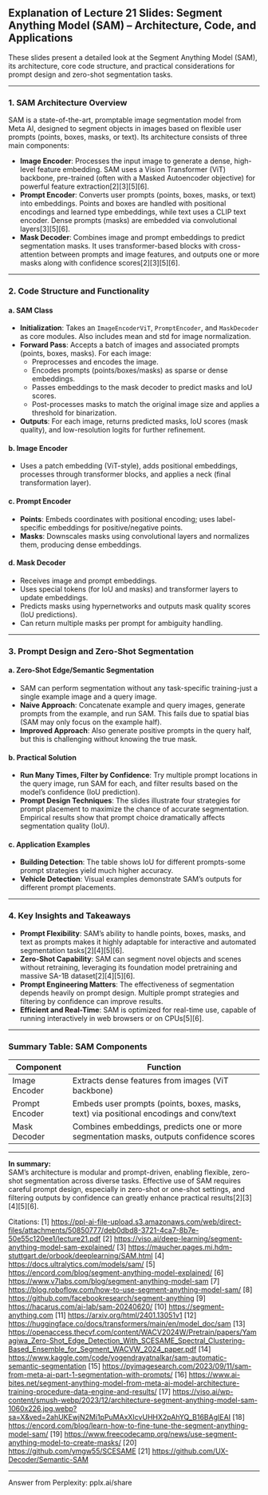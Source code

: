 ## Explanation of Lecture 21 Slides: Segment Anything Model (SAM) – Architecture, Code, and Applications

These slides present a detailed look at the Segment Anything Model (SAM), its architecture, core code structure, and practical considerations for prompt design and zero-shot segmentation tasks.

---

### **1. SAM Architecture Overview**

SAM is a state-of-the-art, promptable image segmentation model from Meta AI, designed to segment objects in images based on flexible user prompts (points, boxes, masks, or text). Its architecture consists of three main components:

- **Image Encoder**: Processes the input image to generate a dense, high-level feature embedding. SAM uses a Vision Transformer (ViT) backbone, pre-trained (often with a Masked Autoencoder objective) for powerful feature extraction[2][3][5][6].
- **Prompt Encoder**: Converts user prompts (points, boxes, masks, or text) into embeddings. Points and boxes are handled with positional encodings and learned type embeddings, while text uses a CLIP text encoder. Dense prompts (masks) are embedded via convolutional layers[3][5][6].
- **Mask Decoder**: Combines image and prompt embeddings to predict segmentation masks. It uses transformer-based blocks with cross-attention between prompts and image features, and outputs one or more masks along with confidence scores[2][3][5][6].

---

### **2. Code Structure and Functionality**

#### **a. SAM Class**

- **Initialization**: Takes an `ImageEncoderViT`, `PromptEncoder`, and `MaskDecoder` as core modules. Also includes mean and std for image normalization.
- **Forward Pass**: Accepts a batch of images and associated prompts (points, boxes, masks). For each image:
  - Preprocesses and encodes the image.
  - Encodes prompts (points/boxes/masks) as sparse or dense embeddings.
  - Passes embeddings to the mask decoder to predict masks and IoU scores.
  - Post-processes masks to match the original image size and applies a threshold for binarization.
- **Outputs**: For each image, returns predicted masks, IoU scores (mask quality), and low-resolution logits for further refinement.

#### **b. Image Encoder**

- Uses a patch embedding (ViT-style), adds positional embeddings, processes through transformer blocks, and applies a neck (final transformation layer).

#### **c. Prompt Encoder**

- **Points**: Embeds coordinates with positional encoding; uses label-specific embeddings for positive/negative points.
- **Masks**: Downscales masks using convolutional layers and normalizes them, producing dense embeddings.

#### **d. Mask Decoder**

- Receives image and prompt embeddings.
- Uses special tokens (for IoU and masks) and transformer layers to update embeddings.
- Predicts masks using hypernetworks and outputs mask quality scores (IoU predictions).
- Can return multiple masks per prompt for ambiguity handling.

---

### **3. Prompt Design and Zero-Shot Segmentation**

#### **a. Zero-Shot Edge/Semantic Segmentation**

- SAM can perform segmentation without any task-specific training-just a single example image and a query image.
- **Naive Approach**: Concatenate example and query images, generate prompts from the example, and run SAM. This fails due to spatial bias (SAM may only focus on the example half).
- **Improved Approach**: Also generate positive prompts in the query half, but this is challenging without knowing the true mask.

#### **b. Practical Solution**

- **Run Many Times, Filter by Confidence**: Try multiple prompt locations in the query image, run SAM for each, and filter results based on the model’s confidence (IoU prediction).
- **Prompt Design Techniques**: The slides illustrate four strategies for prompt placement to maximize the chance of accurate segmentation. Empirical results show that prompt choice dramatically affects segmentation quality (IoU).

#### **c. Application Examples**

- **Building Detection**: The table shows IoU for different prompts-some prompt strategies yield much higher accuracy.
- **Vehicle Detection**: Visual examples demonstrate SAM’s outputs for different prompt placements.

---

### **4. Key Insights and Takeaways**

- **Prompt Flexibility**: SAM’s ability to handle points, boxes, masks, and text as prompts makes it highly adaptable for interactive and automated segmentation tasks[2][4][5][6].
- **Zero-Shot Capability**: SAM can segment novel objects and scenes without retraining, leveraging its foundation model pretraining and massive SA-1B dataset[2][4][5][6].
- **Prompt Engineering Matters**: The effectiveness of segmentation depends heavily on prompt design. Multiple prompt strategies and filtering by confidence can improve results.
- **Efficient and Real-Time**: SAM is optimized for real-time use, capable of running interactively in web browsers or on CPUs[5][6].

---

### **Summary Table: SAM Components**

| Component        | Function                                                                                   |
|------------------|-------------------------------------------------------------------------------------------|
| Image Encoder    | Extracts dense features from images (ViT backbone)                                        |
| Prompt Encoder   | Embeds user prompts (points, boxes, masks, text) via positional encodings and conv/text   |
| Mask Decoder     | Combines embeddings, predicts one or more segmentation masks, outputs confidence scores   |

---

**In summary:**  
SAM’s architecture is modular and prompt-driven, enabling flexible, zero-shot segmentation across diverse tasks. Effective use of SAM requires careful prompt design, especially in zero-shot or one-shot settings, and filtering outputs by confidence can greatly enhance practical results[2][3][4][5][6].

Citations:
[1] https://ppl-ai-file-upload.s3.amazonaws.com/web/direct-files/attachments/50850777/deb0dbd8-3721-4ca7-8b7e-50e55c120ee1/lecture21.pdf
[2] https://viso.ai/deep-learning/segment-anything-model-sam-explained/
[3] https://maucher.pages.mi.hdm-stuttgart.de/orbook/deeplearning/SAM.html
[4] https://docs.ultralytics.com/models/sam/
[5] https://encord.com/blog/segment-anything-model-explained/
[6] https://www.v7labs.com/blog/segment-anything-model-sam
[7] https://blog.roboflow.com/how-to-use-segment-anything-model-sam/
[8] https://github.com/facebookresearch/segment-anything
[9] https://hacarus.com/ai-lab/sam-20240620/
[10] https://segment-anything.com
[11] https://arxiv.org/html/2401.13051v1
[12] https://huggingface.co/docs/transformers/main/en/model_doc/sam
[13] https://openaccess.thecvf.com/content/WACV2024W/Pretrain/papers/Yamagiwa_Zero-Shot_Edge_Detection_With_SCESAME_Spectral_Clustering-Based_Ensemble_for_Segment_WACVW_2024_paper.pdf
[14] https://www.kaggle.com/code/yogendrayatnalkar/sam-automatic-semantic-segmentation
[15] https://pyimagesearch.com/2023/09/11/sam-from-meta-ai-part-1-segmentation-with-prompts/
[16] https://www.ai-bites.net/segment-anything-model-from-meta-ai-model-architecture-training-procedure-data-engine-and-results/
[17] https://viso.ai/wp-content/smush-webp/2023/12/architecture-segment-anything-model-sam-1060x226.jpg.webp?sa=X&ved=2ahUKEwjN2Mi1pPuMAxXIcvUHHX2pAhYQ_B16BAgIEAI
[18] https://encord.com/blog/learn-how-to-fine-tune-the-segment-anything-model-sam/
[19] https://www.freecodecamp.org/news/use-segment-anything-model-to-create-masks/
[20] https://github.com/ymgw55/SCESAME
[21] https://github.com/UX-Decoder/Semantic-SAM

---
Answer from Perplexity: pplx.ai/share